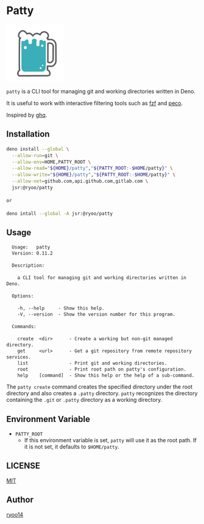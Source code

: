 # Patty

<img src="logo.svg" height="150px" alt="patty logo">

`patty` is a CLI tool for managing git and working directories written in Deno.

It is useful to work with interactive filtering tools such as [fzf](https://github.com/junegunn/fzf) and [peco](https://github.com/peco/peco).

Inspired by [ghq](https://github.com/x-motemen/ghq).

## Installation

```sh
deno install --global \
  --allow-run=git \
  --allow-env=HOME,PATTY_ROOT \
  --allow-read="${HOME}/patty","${PATTY_ROOT:-$HOME/patty}" \
  --allow-write="${HOME}/patty","${PATTY_ROOT:-$HOME/patty}" \
  --allow-net=github.com,api.github.com,gitlab.com \
  jsr:@ryoo/patty

or

deno intall --global -A jsr:@ryoo/patty
```

## Usage

```
  Usage:   patty
  Version: 0.11.2

  Description:

    a CLI tool for managing git and working directories written in Deno.

  Options:

    -h, --help     - Show this help.
    -V, --version  - Show the version number for this program.

  Commands:

    create  <dir>      - Create a working but non-git managed directory.
    get     <url>      - Get a git repository from remote repository services.
    list               - Print git and working directories.
    root               - Print root path on patty's configuration.
    help    [command]  - Show this help or the help of a sub-command.
```

The `patty create` command creates the specified directory under the root directory and also creates a `.patty` directory.
`patty` recognizes the directory containing the `.git` or `.patty` directory as a working directory.

## Environment Variable

- `PATTY_ROOT`
  - If this environment variable is set, `patty` will use it as the root path. If it is not set, it defaults to `$HOME/patty`.

## LICENSE

[MIT](https://github.com/ryoo14/patty/LICENSE)

## Author

[ryoo14](https://github.com/ryoo14)
